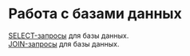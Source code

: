 # Работа с базами данных  
[SELECT-запросы](https://docs.google.com/spreadsheets/d/1hI0NtTS3DGVBa2Dh8-ymaNuSsjabl9ejspbZtbeYhBA/edit?usp=sharing) для базы данных.  
[JOIN-запросы](https://docs.google.com/spreadsheets/d/1qwz9C3cIO3BvddJnqeBDCYjOUYI8HG91sdKTrrQ_qhY/edit?usp=sharing) для базы данных.
